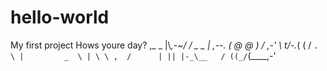 # hello-world
My first project
Hows youre day? 
,_     _
 |\\_,-~/
 / _  _ |    ,--.
(  @  @ )   / ,-'
 \  _t_/-._( (
 /         `. \
|         _  \ |
 \ \ ,  /      |
  || |-_\__   /
 ((_/`(____,-'


